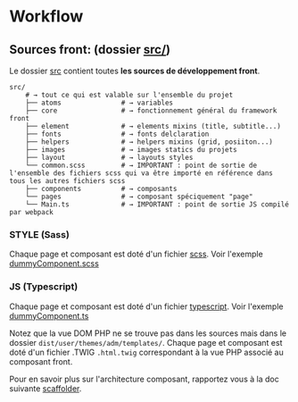 # Workflow
 
## Sources front: (dossier [src/](../src)) 

Le dossier [src](../src/) contient toutes **les sources de développement front**.

```shell
src/                         
    # → tout ce qui est valable sur l'ensemble du projet
    ├── atoms               # → variables             
    ├── core                # → fonctionnement général du framework front
    ├── element             # → elements mixins (title, subtitle...)   
    ├── fonts               # → fonts delclaration    
    ├── helpers             # → helpers mixins (grid, posiiton...)   
    ├── images              # → images statics du projets 
    ├── layout              # → layouts styles   
    └── common.scss         # → IMPORTANT : point de sortie de l'ensemble des fichiers scss qui va être importé en référence dans tous les autres fichiers scss
    ├── components          # → composants              
    └── pages               # → composant spéciquement "page"  
    └── Main.ts             # → IMPORTANT : point de sortie JS compilé par webpack
``` 

### STYLE (Sass)
Chaque page et composant est doté d'un fichier [scss](https://sass-lang.com/).
Voir l'exemple [dummyComponent.scss](../src/components/dummyComponent/dummyComponent.scss)


### JS (Typescript)
Chaque page et composant est doté d'un fichier [typescript](https://www.typescriptlang.org/).
Voir l'exemple [dummyComponent.ts](../src/components/dummyComponent/dummyComponent.ts)


Notez que la vue DOM PHP ne se trouve pas dans les sources mais dans le dossier `dist/user/themes/adm/templates/`. 
Chaque page et composant est doté d'un fichier .TWIG `.html.twig` correspondant à la vue PHP associé au composant front.

Pour en savoir plus sur l'architecture composant, rapportez vous à la doc suivante [scaffolder](./03.scaffolder.md).


